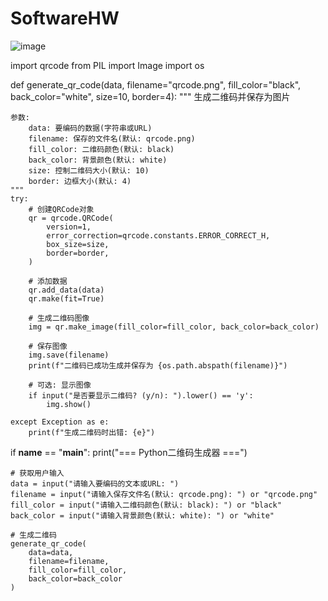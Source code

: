 # SoftwareHW
![image](https://github.com/user-attachments/assets/19dd39eb-d0e3-47ba-b211-1fb1b99fed75)

import qrcode
from PIL import Image
import os

def generate_qr_code(data, filename="qrcode.png", fill_color="black", back_color="white", size=10, border=4):
    """
    生成二维码并保存为图片
    
    参数:
        data: 要编码的数据(字符串或URL)
        filename: 保存的文件名(默认: qrcode.png)
        fill_color: 二维码颜色(默认: black)
        back_color: 背景颜色(默认: white)
        size: 控制二维码大小(默认: 10)
        border: 边框大小(默认: 4)
    """
    try:
        # 创建QRCode对象
        qr = qrcode.QRCode(
            version=1,
            error_correction=qrcode.constants.ERROR_CORRECT_H,
            box_size=size,
            border=border,
        )
        
        # 添加数据
        qr.add_data(data)
        qr.make(fit=True)
        
        # 生成二维码图像
        img = qr.make_image(fill_color=fill_color, back_color=back_color)
        
        # 保存图像
        img.save(filename)
        print(f"二维码已成功生成并保存为 {os.path.abspath(filename)}")
        
        # 可选: 显示图像
        if input("是否要显示二维码? (y/n): ").lower() == 'y':
            img.show()
            
    except Exception as e:
        print(f"生成二维码时出错: {e}")

if __name__ == "__main__":
    print("=== Python二维码生成器 ===")
    
    # 获取用户输入
    data = input("请输入要编码的文本或URL: ")
    filename = input("请输入保存文件名(默认: qrcode.png): ") or "qrcode.png"
    fill_color = input("请输入二维码颜色(默认: black): ") or "black"
    back_color = input("请输入背景颜色(默认: white): ") or "white"
    
    # 生成二维码
    generate_qr_code(
        data=data,
        filename=filename,
        fill_color=fill_color,
        back_color=back_color
    )
